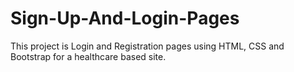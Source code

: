 # Sign-Up-And-Login-Pages
This project is Login and Registration pages using HTML, CSS and Bootstrap for a healthcare based site.
